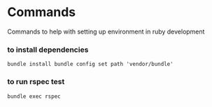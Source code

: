# Commands

Commands to help with setting up environment in ruby development

### to install dependencies
```
bundle install bundle config set path 'vendor/bundle'
```
### to run rspec test
```
bundle exec rspec
```